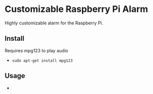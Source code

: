 # Customizable Raspberry Pi Alarm
Highly customizable alarm for the Raspberry Pi.

## Install
Requires mpg123 to play audio
* `sudo apt-get install mpg123`

## Usage
* 

